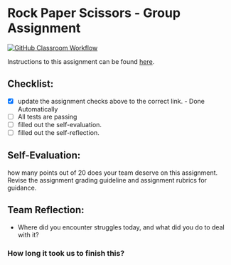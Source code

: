 Rock Paper Scissors - Group Assignment
===================================
[![GitHub Classroom Workflow](https://s///github.com/it3049c-fall22-henderson/rock-paper-scissors-thomp2m3/actions/workflows/classroom.yml/badge.svg)](https://s///github.com/it3049c-fall22-henderson/rock-paper-scissors-thomp2m3/actions/workflows/classroom.yml)

Instructions to this assignment can be found [here](https://uc.instructure.com/courses/1557828/assignments/18959340).

## Checklist:
- [x] update the assignment checks above to the correct link. - Done Automatically
- [ ] All tests are passing
- [ ] filled out the self-evaluation.
- [ ] filled out the self-reflection.

## Self-Evaluation: 
how many points out of 20 does your team deserve on this assignment. Revise the assignment grading guideline and assignment rubrics for guidance.

## Team Reflection:
- Where did you encounter struggles today, and what did you do to deal with it?


### How long it took us to finish this?
